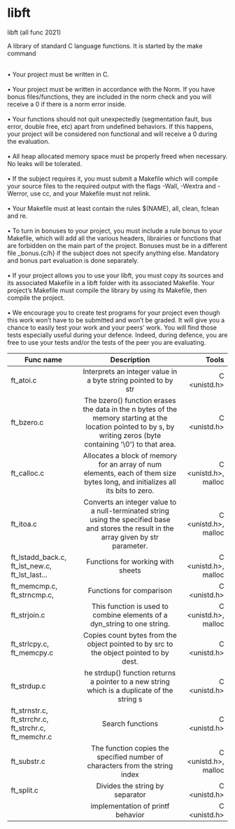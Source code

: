 # libft
libft (all func 2021) 

A library of standard C language functions. It is started by the make command

<br> • Your project must be written in C. </br>
<br> • Your project must be written in accordance with the Norm. If you have bonus
files/functions, they are included in the norm check and you will receive a 0 if there
is a norm error inside. </br>
<br> • Your functions should not quit unexpectedly (segmentation fault, bus error, double
free, etc) apart from undefined behaviors. If this happens, your project will be
considered non functional and will receive a 0 during the evaluation. </br>
<br> • All heap allocated memory space must be properly freed when necessary. No leaks
will be tolerated. </br>
<br> • If the subject requires it, you must submit a Makefile which will compile your
source files to the required output with the flags -Wall, -Wextra and -Werror, use
cc, and your Makefile must not relink. </br>
<br> • Your Makefile must at least contain the rules $(NAME), all, clean, fclean and
re. </br>
<br> • To turn in bonuses to your project, you must include a rule bonus to your Makefile,
which will add all the various headers, librairies or functions that are forbidden on
the main part of the project. Bonuses must be in a different file _bonus.{c/h} if
the subject does not specify anything else. Mandatory and bonus part evaluation
is done separately. </br>
<br> • If your project allows you to use your libft, you must copy its sources and its
associated Makefile in a libft folder with its associated Makefile. Your project’s
Makefile must compile the library by using its Makefile, then compile the project. </br>
<br> • We encourage you to create test programs for your project even though this work
won’t have to be submitted and won’t be graded. It will give you a chance
to easily test your work and your peers’ work. You will find those tests especially
useful during your defence. Indeed, during defence, you are free to use your tests
and/or the tests of the peer you are evaluating. </br>

| Func name      | Description                | Tools |
| ------------- |:------------------------:| ------------------------:|
| ft_atoi.c  |  Interprets an integer value in a byte string pointed to by str    | C <unistd.h> |
|  ft_bzero.c    |  The bzero() function erases the data in the n bytes of the memory starting at the location pointed to by s, by writing zeros (byte containing '\0') to that area. |   C <unistd.h> |
|   ft_calloc.c   | Allocates a block of memory for an array of num elements, each of them size bytes long, and initializes all its bits to zero. |C <unistd.h>, malloc  |
|   ft_itoa.c   | Converts an integer value to a null-terminated string using the specified base and stores the result in the array given by str parameter. |   C <unistd.h>, malloc |
|  ft_lstadd_back.c, ft_lst_new.c, ft_lst_last...   | Functions for working with sheets |   C <unistd.h>, malloc |
|   ft_memcmp.c, ft_strncmp.c,    | Functions for comparison |   C <unistd.h>|
|   ft_strjoin.c   | This function is used to combine elements of a dyn_string to one string. |   C <unistd.h>, malloc |
|  ft_strlcpy.c, ft_memcpy.c    | Copies count bytes from the object pointed to by src to the object pointed to by dest. |   C <unistd.h> |
|   ft_strdup.c   | he strdup() function returns a pointer to a new string which is a duplicate of the string s |   C <unistd.h> |
|   ft_strnstr.c, ft_strrchr.c, ft_strchr.c, ft_memchr.c   | Search functions |   C <unistd.h> |
|   ft_substr.c   | The function copies the specified number of characters from the string index |   C <unistd.h>, malloc |
|   ft_split.c   | Divides the string by separator |   C <unistd.h> |
|      | implementation of printf behavior |   C <unistd.h> |
